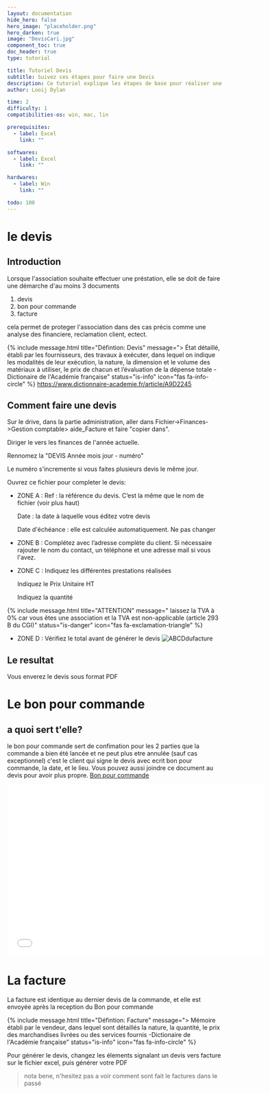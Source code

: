 ```yaml
---
layout: documentation
hide_hero: false
hero_image: "placeholder.png"
hero_darken: true
image: "DevisCari.jpg"
component_toc: true
doc_header: true
type: tutorial

title: Tutoriel Devis
subtitle: Suivez ces étapes pour faire une Devis
description: Ce tutoriel explique les étapes de base pour réaliser une Devis.
author: Looij Dylan

time: 2
difficulty: 1
compatibilities-os: win, mac, lin

prerequisites:
  - label: Excel
    link: ""

softwares: 
  - label: Excel
    link: ""

hardwares: 
  - label: Win
    link: ""

todo: 100
---
```

# le devis

## Introduction
Lorsque l'association souhaite effectuer une préstation, elle se doit de faire une démarche d'au moins 3 documents

1. devis
2. bon pour commande
3. facture

cela permet de proteger l'association dans des cas précis comme une analyse des financiere, reclamation client, ectect.


{% include message.html title="Défintion: Devis" message="> État détaillé, établi par les fournisseurs, des travaux à exécuter, dans lequel on indique les modalités de leur exécution, la nature, la dimension et le volume des matériaux à utiliser, le prix de chacun et l’évaluation de la dépense totale -Dictionaire de l'Académie française" status="is-info" icon="fas fa-info-circle" %}
https://www.dictionnaire-academie.fr/article/A9D2245

## Comment faire une devis
Sur le drive, dans la partie administration, aller dans Fichier->Finances->Gestion comptable> aide_Facture et faire "copier dans".

Diriger le vers les finances de l'année actuelle.

Rennomez la "DEVIS Année mois jour - numéro"

Le numéro s'incremente si vous faites plusieurs devis le même jour.

Ouvrez ce fichier pour completer le devis:

* ZONE A :
    Ref : la référence du devis. C’est la même que le nom de fichier (voir plus haut)

    Date : la date à laquelle vous éditez votre devis

    Date d'échéance : elle est calculée automatiquement. Ne pas changer
* ZONE B :
    Complétez avec l’adresse complète du client. Si nécessaire rajouter le nom du contact, un téléphone et une adresse mail si vous l'avez.
* ZONE C :
    Indiquez les différentes prestations réalisées

    Indiquez le Prix Unitaire HT

    Indiquez la quantité

{% include message.html title="ATTENTION" message=" laissez la TVA à 0% car vous êtes une association et la TVA est non-applicable (article 293 B du CGI)" status="is-danger" icon="fas fa-exclamation-triangle" %}

* ZONE D :
    Vérifiez le total avant de générer le devis
![ABCDdufacture](./ABCDufacture.png)


## Le resultat

Vous enverez le devis sous format PDF

# Le bon pour commande

## a quoi sert t'elle?

le bon pour commande sert de confimation pour les 2 parties que la commande a bien été lancée et ne peut plus etre annulée (sauf cas exceptionnel)
c'est le client qui signe le devis avec ecrit bon pour commande, la date, et le lieu.
Vous pouvez aussi joindre ce document au devis pour avoir plus propre.
[Bon pour commande](./Template-Bon-pour-accord.pdf)

<embed src="./Template-Bon-pour-accord.pdf" type="application/pdf" width="600" height="400">


# La facture
La facture est identique au dernier devis de la commande, et elle est envoyée après la reception du Bon pour commande

{% include message.html title="Défintion: Facture" message="> Mémoire établi par le vendeur, dans lequel sont détaillés la nature, la quantité, le prix des marchandises livrées ou des services fournis -Dictionaire de l'Académie française" status="is-info" icon="fas fa-info-circle" %}


Pour générer le devis, changez les élements signalant un devis vers facture sur le fichier excel, puis générer votre PDF



> nota bene, n'hesitez pas a voir comment sont fait le factures dans le passé